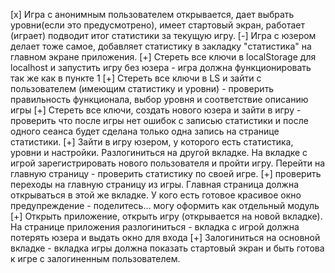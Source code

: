 [x] Игра с анонимным пользователем открывается, дает выбрать уровни(если это предусмотрено), имеет стартовый экран, работает (играет) подводит итог статистики за текущую игру.
[-] Игра с юзером делает тоже самое, добавляет статистику в закладку "статистика" на главном экране приложения.
[+] Стереть все ключи в localStorage для localhost и запустить игру без юзера - игра должна функционировать так же как в пункте 1
[+] Стереть все ключи в LS и зайти с пользователем (имеющим статистику и уровни) - проверить правильность функционала, выбор уровня и соответствие описанию игры
[+] Стереть все ключи, создать нового юзера и зайти в игру - проверить что после игры нет ошибок с записью статистики и после одного сеанса будет сделана только одна запись на странице статистики.
[+] Зайти в игру юзером, у которого есть статистика, уровни и настройки. Разлогиниться на другой вкладке. На вкладке с игрой зарегистрировать нового пользователя и пройти игру. Перейти на главную страницу - проверить статистику по своей игре.
[+] проверить переходы на главную страницу из игры. Главная страница должна открываться в этой же вкладке. У кого есть готовое красивое окно предупреждение - поделитесь... могу оформить как отдельный модуль
[+] Открыть приложение, открыть игру (открывается на новой вкладке). На странице приложения разлогиниться - вкладка с игрой должна потерять юзера и выдать окно для входа
[+] Залогиниться на основной вкладке - вкладка игры должна показать стартовый экран и быть готова к игре с залогиненным пользователем.